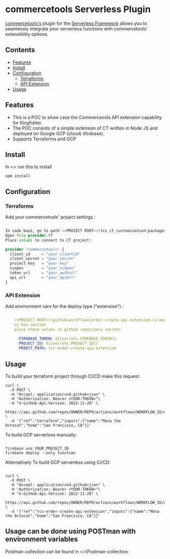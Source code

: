 # commercetools Serverless Plugin

[commercetools's](https://commercetools.com/) plugin for the [Serverless Framework](https://serverless.com) allows you to seamlessly integrate your serverless functions with commercetools' extensibility options.

## Contents

- [Features](#features)
- [Install](#install)
- [Configuration](#configuration)
  - [Terraforms](#terraforms)
  - [API Extension](#api-extension)
- [Usage](#usage)

## Features

- This is a POC to show case the Commerceools API extension capability for Kingfisher.
- The POC consists of a simple extension of CT written in Node JS and deployed on Google GCP (cloud) (firebase).
- Supports Terraforms and GCP

## Install

In <<Project ROOT>> run this to install
```
npm install
```

## Configuration

### Terraforms

Add your commercetools' project settings :

```tf

In code base, go to path <<PROJECT ROOT>>\tcs_ct_customization\packages\tcs-terraform\default
Open file provider.tf
Place values to connect to CT project:

provider "commercetools" {
  client_id     = "your_clientid"
  client_secret = "your_secret"
  project_key   = "your_key"
  scopes        = "your_scopes"
  token_url     = "your_authurl"
  api_url       = "your_apiUrl"
}

```

### API Extension

Add environment vars for the deploy type ("extension") :

```yml

    <<PROJECT ROOT>>\github\workflows\order-create-api-extension-ci-master.yml
    in evv section
    place these values in github repository secrets 
    
      FIREBASE_TOKEN: ${{secrets.FIREBASE_TOKEN}}
      PROJECT_ID: ${{secrets.PROJECT_ID}}
      PROECT_PATH: tcs-order-create-api-extension
```


## Usage

To build your terraform project through CI/CD make this request:

```deploye to CT
curl \
  -X POST \
  -H "Accept: application/vnd.github+json" \
  -H "Authorization: Bearer <YOUR-TOKEN>"\
  -H "X-GitHub-Api-Version: 2022-11-28" \
  https://api.github.com/repos/OWNER/REPO/actions/workflows/WORKFLOW_ID/dispatches \
  -d '{"ref":"terraform","inputs":{"name":"Mona the Octocat","home":"San Francisco, CA"}}'

```

To build GCP serverless manually:

```firebase GCP

firebase use YOUR_PROJECT_ID
firebase deploy --only function
```


Alternatively To build GCP serverless using CI/CD:

```GCP

curl \
  -X POST \
  -H "Accept: application/vnd.github+json" \
  -H "Authorization: Bearer <YOUR-TOKEN>"\
  -H "X-GitHub-Api-Version: 2022-11-28" \
  https://api.github.com/repos/OWNER/REPO/actions/workflows/WORKFLOW_ID/dispatches \
  -d '{"ref":"tcs-order-create-api-extension","inputs":{"name":"Mona the Octocat","home":"San Francisco, CA"}}'

```

## Usage can be done using POSTman with environment variables

Postman collection can be found in <<Prohect ROOT>>\Postman-collection: